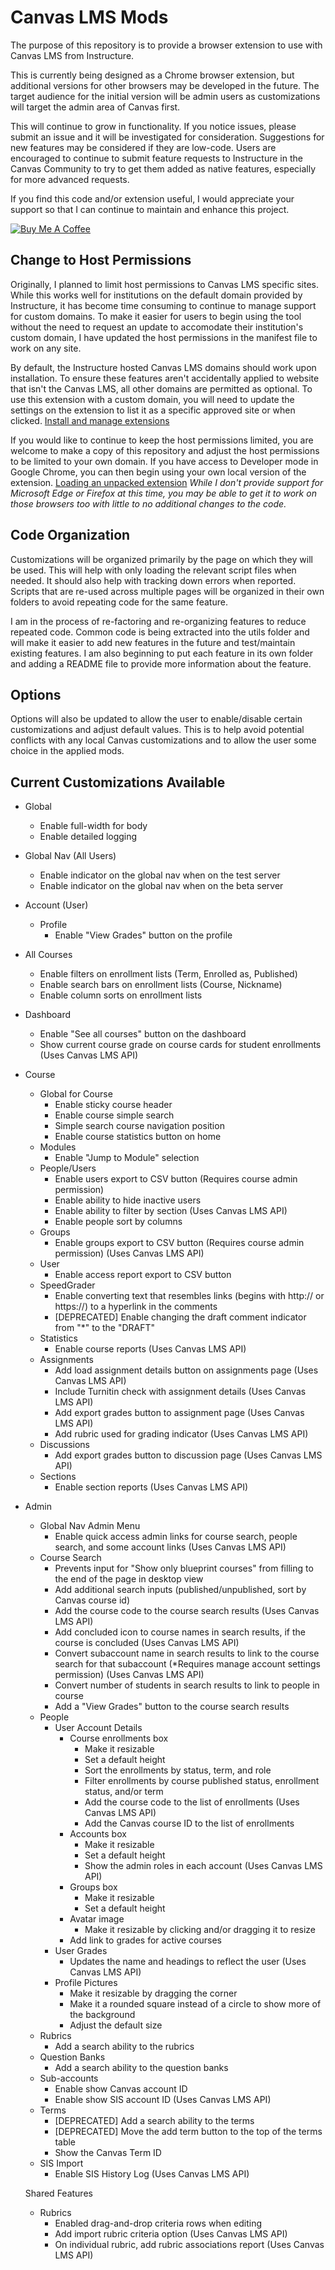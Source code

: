 # Canvas LMS Mods

The purpose of this repository is to provide a browser extension to use with Canvas LMS from Instructure.

This is currently being designed as a Chrome browser extension, but additional versions for other browsers may be developed in the future. The target audience for the initial version will be admin users as customizations will target the admin area of Canvas first.

This will continue to grow in functionality. If you notice issues, please submit an issue and it will be investigated for consideration. Suggestions for new features may be considered if they are low-code. Users are encouraged to continue to submit feature requests to Instructure in the Canvas Community to try to get them added as native features, especially for more advanced requests.

If you find this code and/or extension useful, I would appreciate your support so that I can continue to maintain and enhance this project.

[![Buy Me A Coffee](https://cdn.buymeacoffee.com/buttons/default-blue.png)](https://www.buymeacoffee.com/codewithski)

## Change to Host Permissions

Originally, I planned to limit host permissions to Canvas LMS specific sites. While this works well for institutions on the default domain provided by Instructure, it has become time consuming to continue to manage support for custom domains. To make it easier for users to begin using the tool without the need to request an update to accomodate their institution's custom domain, I have updated the host permissions in the manifest file to work on any site.

By default, the Instructure hosted Canvas LMS domains should work upon installation. To ensure these features aren't accidentally applied to website that isn't the Canvas LMS, all other domains are permitted as optional. To use this extension with a custom domain, you will need to update the settings on the extension to list it as a specific approved site or when clicked. [Install and manage extensions](https://support.google.com/chrome_webstore/answer/2664769?hl=en)

If you would like to continue to keep the host permissions limited, you are welcome to make a copy of this repository and adjust the host permissions to be limited to your own domain. If you have access to Developer mode in Google Chrome, you can then begin using your own local version of the extension. [Loading an unpacked extension](https://developer.chrome.com/docs/extensions/mv3/getstarted/development-basics/#load-unpacked)
_While I don't provide support for Microsoft Edge or Firefox at this time, you may be able to get it to work on those browsers too with little to no additional changes to the code._

## Code Organization

Customizations will be organized primarily by the page on which they will be used. This will help with only loading the relevant script files when needed. It should also help with tracking down errors when reported. Scripts that are re-used across multiple pages will be organized in their own folders to avoid repeating code for the same feature.

I am in the process of re-factoring and re-organizing features to reduce repeated code. Common code is being extracted into the utils folder and will make it easier to add new features in the future and test/maintain existing features. I am also beginning to put each feature in its own folder and adding a README file to provide more information about the feature.

## Options

Options will also be updated to allow the user to enable/disable certain customizations and adjust default values. This is to help avoid potential conflicts with any local Canvas customizations and to allow the user some choice in the applied mods.

## Current Customizations Available

- Global

  - Enable full-width for body
  - Enable detailed logging

- Global Nav (All Users)

  - Enable indicator on the global nav when on the test server
  - Enable indicator on the global nav when on the beta server

- Account (User)

  - Profile
    - Enable "View Grades" button on the profile

- All Courses

  - Enable filters on enrollment lists (Term, Enrolled as, Published)
  - Enable search bars on enrollment lists (Course, Nickname)
  - Enable column sorts on enrollment lists

- Dashboard

  - Enable "See all courses" button on the dashboard
  - Show current course grade on course cards for student enrollments (Uses Canvas LMS API)

- Course

  - Global for Course
    - Enable sticky course header
    - Enable course simple search
    - Simple search course navigation position
    - Enable course statistics button on home
  - Modules
    - Enable "Jump to Module" selection
  - People/Users
    - Enable users export to CSV button (Requires course admin permission)
    - Enable ability to hide inactive users
    - Enable ability to filter by section (Uses Canvas LMS API)
    - Enable people sort by columns
  - Groups
    - Enable groups export to CSV button (Requires course admin permission) (Uses Canvas LMS API)
  - User
    - Enable access report export to CSV button
  - SpeedGrader
    - Enable converting text that resembles links (begins with http:// or https://) to a hyperlink in the comments
    - [DEPRECATED] Enable changing the draft comment indicator from "\*" to the "DRAFT"
  - Statistics
    - Enable course reports (Uses Canvas LMS API)
  - Assignments
    - Add load assignment details button on assignments page (Uses Canvas LMS API)
    - Include Turnitin check with assignment details (Uses Canvas LMS API)
    - Add export grades button to assignment page (Uses Canvas LMS API)
    - Add rubric used for grading indicator (Uses Canvas LMS API)
  - Discussions
    - Add export grades button to discussion page (Uses Canvas LMS API)
  - Sections
    - Enable section reports (Uses Canvas LMS API)

- Admin

  - Global Nav Admin Menu
    - Enable quick access admin links for course search, people search, and some account links (Uses Canvas LMS API)
  - Course Search
    - Prevents input for "Show only blueprint courses" from filling to the end of the page in desktop view
    - Add additional search inputs (published/unpublished, sort by Canvas course id)
    - Add the course code to the course search results (Uses Canvas LMS API)
    - Add concluded icon to course names in search results, if the course is concluded (Uses Canvas LMS API)
    - Convert subaccount name in search results to link to the course search for that subaccount (\*Requires manage account settings permission) (Uses Canvas LMS API)
    - Convert number of students in search results to link to people in course
    - Add a "View Grades" button to the course search results
  - People
    - User Account Details
      - Course enrollments box
        - Make it resizable
        - Set a default height
        - Sort the enrollments by status, term, and role
        - Filter enrollments by course published status, enrollment status, and/or term
        - Add the course code to the list of enrollments (Uses Canvas LMS API)
        - Add the Canvas course ID to the list of enrollments
      - Accounts box
        - Make it resizable
        - Set a default height
        - Show the admin roles in each account (Uses Canvas LMS API)
      - Groups box
        - Make it resizable
        - Set a default height
      - Avatar image
        - Make it resizable by clicking and/or dragging it to resize
      - Add link to grades for active courses
    - User Grades
      - Updates the name and headings to reflect the user (Uses Canvas LMS API)
    - Profile Pictures
      - Make it resizable by dragging the corner
      - Make it a rounded square instead of a circle to show more of the background
      - Adjust the default size
  - Rubrics
    - Add a search ability to the rubrics
  - Question Banks
    - Add a search ability to the question banks
  - Sub-accounts
    - Enable show Canvas account ID
    - Enable show SIS account ID (Uses Canvas LMS API)
  - Terms
    - [DEPRECATED] Add a search ability to the terms
    - [DEPRECATED] Move the add term button to the top of the terms table
    - Show the Canvas Term ID
  - SIS Import
    - Enable SIS History Log (Uses Canvas LMS API)

  Shared Features

  - Rubrics
    - Enabled drag-and-drop criteria rows when editing
    - Add import rubric criteria option (Uses Canvas LMS API)
    - On individual rubric, add rubric associations report (Uses Canvas LMS API)
